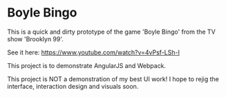 # Boyle Bingo

This is a quick and dirty prototype of the game 'Boyle Bingo' from the TV show 'Brooklyn 99'.

See it here: https://www.youtube.com/watch?v=4vPsf-LSh-I

This project is to demonstrate AngularJS and Webpack.

This project is NOT a demonstration of my best UI work!  I hope to rejig the interface, interaction design and visuals soon.
